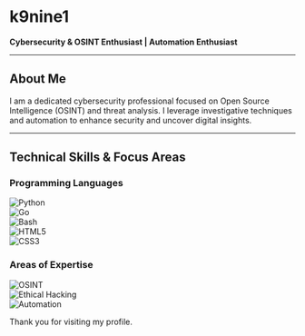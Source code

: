 # k9nine1

**Cybersecurity & OSINT Enthusiast | Automation Enthusiast**

---

## About Me

I am a dedicated cybersecurity professional focused on Open Source Intelligence (OSINT) and threat analysis. I leverage investigative techniques and automation to enhance security and uncover digital insights.

---

## Technical Skills & Focus Areas

### Programming Languages  
![Python](https://img.shields.io/badge/Python-3776AB?style=for-the-badge&logo=python&logoColor=white)  
![Go](https://img.shields.io/badge/Golang-00ADD8?style=for-the-badge&logo=go&logoColor=white)  
![Bash](https://img.shields.io/badge/Bash-4EAA25?style=for-the-badge&logo=gnu-bash&logoColor=white)  
![HTML5](https://img.shields.io/badge/HTML5-E34F26?style=for-the-badge&logo=html5&logoColor=white)  
![CSS3](https://img.shields.io/badge/CSS3-1572B6?style=for-the-badge&logo=css3&logoColor=white)  

### Areas of Expertise  
![OSINT](https://img.shields.io/badge/OSINT-0052CC?style=for-the-badge&logo=googlescholar&logoColor=white)  
![Ethical Hacking](https://img.shields.io/badge/Ethical_Hacking-28A745?style=for-the-badge)  
![Automation](https://img.shields.io/badge/Automation-F4B400?style=for-the-badge)  


Thank you for visiting my profile.

